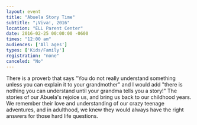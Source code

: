 ```yaml
---
layout: event
title: "Abuela Story Time"
subtitle: "¡Viva!, 2016"
location: "ELL Parent Center"
date: 2016-02-25 00:00:00 -0600
times: "12:00 am"
audiences: ['All ages']
types: ['Kids/Family']
registration: "none"
canceled: "No"
---
```

There is a proverb that says "You do not really understand something unless you can explain it to your grandmother" and I would add "there is nothing you can understand until your grandma tells you a story!" The stories of our Abuela's rejoice us, and bring us back to our childhood years. We remember their love and understanding of our crazy teenage adventures, and in adulthood, we knew they would always have the right answers for those hard life questions.
